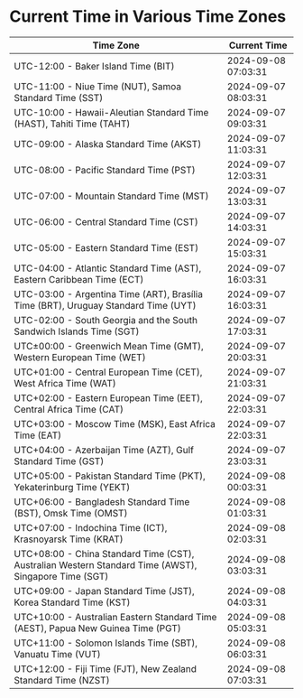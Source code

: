 # Current Time in Various Time Zones

| Time Zone | Current Time |
|-----------|--------------|
| UTC-12:00 - Baker Island Time (BIT) | 2024-09-08 07:03:31 |
| UTC-11:00 - Niue Time (NUT), Samoa Standard Time (SST) | 2024-09-07 08:03:31 |
| UTC-10:00 - Hawaii-Aleutian Standard Time (HAST), Tahiti Time (TAHT) | 2024-09-07 09:03:31 |
| UTC-09:00 - Alaska Standard Time (AKST) | 2024-09-07 11:03:31 |
| UTC-08:00 - Pacific Standard Time (PST) | 2024-09-07 12:03:31 |
| UTC-07:00 - Mountain Standard Time (MST) | 2024-09-07 13:03:31 |
| UTC-06:00 - Central Standard Time (CST) | 2024-09-07 14:03:31 |
| UTC-05:00 - Eastern Standard Time (EST) | 2024-09-07 15:03:31 |
| UTC-04:00 - Atlantic Standard Time (AST), Eastern Caribbean Time (ECT) | 2024-09-07 16:03:31 |
| UTC-03:00 - Argentina Time (ART), Brasília Time (BRT), Uruguay Standard Time (UYT) | 2024-09-07 16:03:31 |
| UTC-02:00 - South Georgia and the South Sandwich Islands Time (SGT) | 2024-09-07 17:03:31 |
| UTC±00:00 - Greenwich Mean Time (GMT), Western European Time (WET) | 2024-09-07 20:03:31 |
| UTC+01:00 - Central European Time (CET), West Africa Time (WAT) | 2024-09-07 21:03:31 |
| UTC+02:00 - Eastern European Time (EET), Central Africa Time (CAT) | 2024-09-07 22:03:31 |
| UTC+03:00 - Moscow Time (MSK), East Africa Time (EAT) | 2024-09-07 22:03:31 |
| UTC+04:00 - Azerbaijan Time (AZT), Gulf Standard Time (GST) | 2024-09-07 23:03:31 |
| UTC+05:00 - Pakistan Standard Time (PKT), Yekaterinburg Time (YEKT) | 2024-09-08 00:03:31 |
| UTC+06:00 - Bangladesh Standard Time (BST), Omsk Time (OMST) | 2024-09-08 01:03:31 |
| UTC+07:00 - Indochina Time (ICT), Krasnoyarsk Time (KRAT) | 2024-09-08 02:03:31 |
| UTC+08:00 - China Standard Time (CST), Australian Western Standard Time (AWST), Singapore Time (SGT) | 2024-09-08 03:03:31 |
| UTC+09:00 - Japan Standard Time (JST), Korea Standard Time (KST) | 2024-09-08 04:03:31 |
| UTC+10:00 - Australian Eastern Standard Time (AEST), Papua New Guinea Time (PGT) | 2024-09-08 05:03:31 |
| UTC+11:00 - Solomon Islands Time (SBT), Vanuatu Time (VUT) | 2024-09-08 06:03:31 |
| UTC+12:00 - Fiji Time (FJT), New Zealand Standard Time (NZST) | 2024-09-08 07:03:31 |
